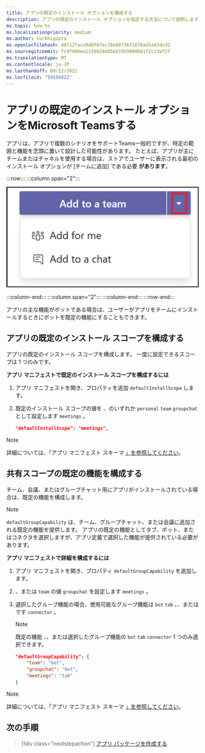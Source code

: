 ```yaml
---
title: アプリの既定のインストール オプションを構成する
description: アプリの既定のインストール オプションを指定する方法について説明します。
ms.topic: how-to
ms.localizationpriority: medium
ms.author: surbhigupta
ms.openlocfilehash: 48f12faca9d8f67ec78e08736f16f8ad5a43dcd2
ms.sourcegitcommit: fc9f906ea1316028d85b41959980b81f2c23ef2f
ms.translationtype: MT
ms.contentlocale: ja-JP
ms.lasthandoff: 09/12/2021
ms.locfileid: "59156822"
---
```

# <a name="configure-default-install-options-for-your-microsoft-teams-app"></a>アプリの既定のインストール オプションをMicrosoft Teamsする

アプリは、アプリで複数のシナリオをサポートTeams一般的ですが、特定の範囲と機能を念頭に置いて設計した可能性があります。 たとえば、アプリが主にチームまたはチャネルを使用する場合は、ストアでユーザーに表示される最初のインストール オプションが [チームに追加] である必要 **があります**。

:::row:::
   :::column span="2":::

![アプリのドロップダウンの例を追加する](../../assets/images/compose-extensions/addanapp.png)

   :::column-end:::
   :::column span="2":::
   :::column-end:::
:::row-end:::

アプリの主な機能がボットである場合は、ユーザーがアプリをチームにインストールするときにボットを既定の機能にすることもできます。

## <a name="configure-your-apps-default-install-scope"></a>アプリの既定のインストール スコープを構成する

アプリの既定のインストール スコープを構成します。 一度に設定できるスコープは 1 つのみです。

**アプリ マニフェストで既定のインストール スコープを構成するには**

1. アプリ マニフェストを開き、プロパティを追加 `defaultInstallScope` します。
2. 既定のインストール スコープの値を 、のいずれか `personal` `team` `groupchat` として設定します `meetings` 。

    ```json
    "defaultInstallScope": "meetings",
    ```

> [!NOTE]
> 詳細については、「アプリ マニフェスト スキーマ [」を参照してください](~/resources/schema/manifest-schema.md)。

## <a name="configure-the-default-capability-for-shared-scopes"></a>共有スコープの既定の機能を構成する

チーム、会議、またはグループチャット用にアプリがインストールされている場合は、既定の機能を構成します。

> [!NOTE]
> `defaultGroupCapability` は、チーム、グループチャット、または会議に追加される既定の機能を提供します。 アプリの既定の機能としてタブ、ボット、またはコネクタを選択しますが、アプリ定義で選択した機能が提供されている必要があります。

**アプリ マニフェストで詳細を構成するには**

1. アプリ マニフェストを開き、プロパティ `defaultGroupCapability` を追加します。
2. 、または `team` の値 `groupchat` を設定します `meetings` 。
3. 選択したグループ機能の場合、使用可能なグループ機能は `bot` `tab` 、、またはです `connector` 。 

    > [!NOTE]
    > 既定の機能 、、または選択したグループ機能の `bot` `tab` `connector` 1 つのみ選択できます。

    ```json
    "defaultGroupCapability": {
        "team": "bot",
        "groupchat": "bot",
        "meetings": "tab"
    }
    ```

> [!NOTE]
> 詳細については、「アプリ マニフェスト スキーマ [」を参照してください](~/resources/schema/manifest-schema.md)。

## <a name="next-step"></a>次の手順

> [!div class="nextstepaction"]
> [アプリ パッケージを作成する](~/concepts/build-and-test/apps-package.md)

